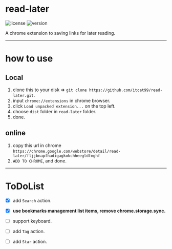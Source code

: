 # read-later

![license](https://img.shields.io/badge/license-MIT-blue.svg)
![version](https://img.shields.io/badge/version-0.3.1-brightgreen.svg)

A chrome extension to saving links for later reading.

---

# how to use

## Local
1. clone this to your disk => `git clone https://github.com/itcat99/read-later.git`.
2. input `chrome://extensions` in chrome browser.
3. click `Load unpacked extension...` on the top left.
4. choose `dist` folder in `read-later` folder.
5. done.

## online
1. copy this url in chrome `https://chrome.google.com/webstore/detail/read-later/fljjbnapfhadigagkokchheegldfmghf`
2. `ADD TO CHROME`, and done.

---
# ToDoList
- [x] add `Search` action.
- [x] **use bookmarks management list items, remove chrome.storage.sync.**

- [ ] support keyboard.
- [ ] add `Tag` action.
- [ ] add `Star` action.
